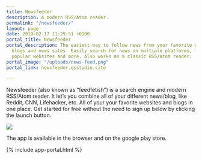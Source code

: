 ```yaml
---
title: Newsfeeder
description: A modern RSS/Atom reader.
permalink: "/newsfeeder/"
layout: page
date: 2019-02-17 11:29:51 +0100
portal_title: Newsfeeder
portal_description: The easiest way to follow news from your favorite websites and
  blogs and news sites. Easily search for news on multiple platforms, find feeds on
  popular websites and more. Also works as a classic RSS/Atom reader.
portal_image: "/uploads/news-feed.png"
portal_link: newsfeeder.esstudio.site

---
```

Newsfeeder (also known as “feedfetish”) is a search engine and modern RSS/Atom reader. It let’s you combine all of your different news/blog, like Reddit, CNN, Lifehacker, etc. All of your your favorite websites and blogs in one place. Get started for free without the need to sign up below by clicking the launch button.

![](/uploads/logo-6c4e4d.png)

The app is available in the browser and on the google play store.

{% include app-portal.html %}